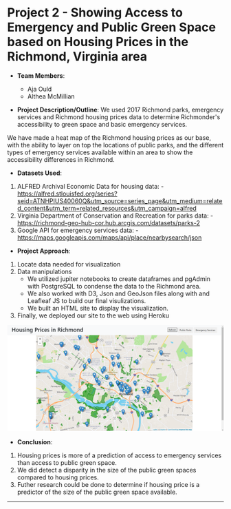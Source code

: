 # Project 2 - Showing Access to Emergency and Public Green Space based on Housing Prices in the Richmond, Virginia area

* **Team Members**:
    - Aja Ould
    - Althea McMillian


* **Project Description/Outline**: We used 2017 Richmond parks, emergency services and Richmond housing prices data to determine Richmonder's accessibility to green space and basic emergency services.

We have made a heat map of the Richmond housing prices as our base, with the ability to layer on top the locations of public parks, and the different types of emergency services available within an area to show the accessibility differences in Richmond.   

* **Datasets Used**: 
1.	ALFRED Archival Economic Data for housing data: - https://alfred.stlouisfed.org/series?seid=ATNHPIUS40060Q&utm_source=series_page&utm_medium=related_content&utm_term=related_resources&utm_campaign=alfred
2.	Virginia Department of Conservation and Recreation for parks data: - https://richmond-geo-hub-cor.hub.arcgis.com/datasets/parks-2
3.	Google API for emergency services data: - https://maps.googleapis.com/maps/api/place/nearbysearch/json

* **Project Approach**:
1.	Locate data needed for visualization
2.	Data manipulations
    -	We utilized jupiter notebooks to create dataframes and pgAdmin with PostgreSQL to condense the data to the Richmond area.
    -	We also worked with D3, Json and GeoJson files along with and Leafleaf JS to build our final visulizations.
    -   We built an HTML site to display the visualization.
3.	Finally, we deployed our site to the web using Heroku

![](Image/Capture.PNG)

* **Conclusion**:
1. Housing prices is more of a prediction of access to emergency services than access to public green space.
2. We did detect a disparity in the size of the public green spaces compared to housing prices.
3. Futher research could be done to determine if housing price is a predictor of the size of the public green space available.
- - -


